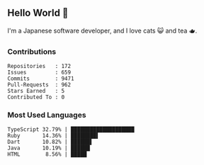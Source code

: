 ## Hello World 👋

I'm a Japanese software developer, and I love cats 😺 and tea 🫖.

### Contributions

    Repositories   : 172
    Issues         : 659
    Commits        : 9471
    Pull-Requests  : 962
    Stars Earned   : 5
    Contributed To : 0

### Most Used Languages

    TypeScript 32.79% | ████████████████████
    Ruby       14.36% | ████████▌
    Dart       10.82% | ██████▌
    Java       10.19% | ██████
    HTML        8.56% | █████

